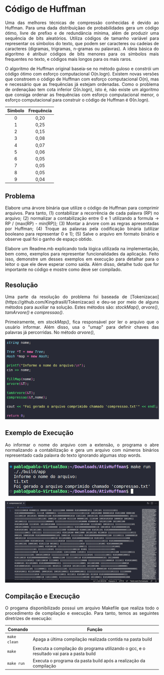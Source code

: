 # Código de Huffman

<p align="justify">
Uma das melhores técnicas de compressão conhecidas é devido ao Huffman. Para uma dada distribuiçãao de probabilidades gera um código ótimo, livre de prefixo e de redundância mínima, além de produzir uma sequência de bits aleatórios. Utiliza códigos de tamanho variável para representar os símbolos do texto, que podem ser caracteres ou cadeias de caracteres (digramas, trigramas, n-gramas ou palavras). A ideia básica do algoritmo é atribuir códigos de bits menores para os símbolos mais frequentes no texto, e códigos mais longos para os mais raros.
  
  </p>

<p align="justify">
O algoritmo de Huffman original baseia-se no método guloso e constrói um código ótimo com esforço computacional O(n.logn). Existem novas versões que constroem o código de Huffman com esforço computacional O(n), mas e necessário que as frequências já estejam ordenadas. Como o problema de ordenaçãao tem cota inferior Ω(n.logn), isto é, não existe um algoritmo que consiga ordenar as frequências com esforço computacional menor, o esforço computacional para construir o código de Huffman é Θ(n.logn).
</p>


<div align="center">
  
| Símbolo  |  Frequência|                     
| :-------:| :-----------:|
| 0 | 0,20 |
| 1 | 0,25 |
| 2 | 0,15 |
| 3 | 0,08 |
| 4 | 0,07 |
| 5 | 0,06 |
| 6 | 0,05 |
| 7 | 0,05 |
| 8 | 0,05 |
| 9 | 0,04 |
  
</div>
  
<h2> Problema </h2>

<p align="justify">
Elabore uma árvore binária que utilize o código de Huffman para comprimir arquivos. Para tanto, (1) contabilizar a recorrência de cada palavra (RP) no arquivo; (2) normalizar a contabilização entre 0 e 1 utilizando a formula -> RP / (max(RP) - min(RP)); (3) Montar a árvore com as regras apresentadas por Huffman; (4) Troque as palavras pela codificação binária (utilizar booleano para representar 0 e 1); (5) Salve o arquivo em formato binário e observe qual foi o ganho de espaço obtido.
</p>
  
  <p align="justify">
Elabore um Readme.mb explicando toda lógica utilizada na implementação, bem como, exemplos para representar funcionalidades da aplicação. Feito isso, demonstre um desses exemplos em execução para detalhar para o leitor o que ele deve esperar como saída. Além disso, detalhe tudo que for importante no código e mostre como deve ser compilado.
</p>
  
<h2> Resolução </h2>
<p align="justify">
Uma parte da resolução do problema foi baseada de [Tokenizacao](https://github.com/Kingdrasill/Tokenizacao) e deu-se por meio de alguns métodos para auxiliar na solução. Estes métodos são: <i>stockMap()</i>, <i>arvore()</i>, <i>tamArvore()</i> e <i>compressao()</i>.
</p>

  <p align="justify">
Primeiramente, em <i>stockMap()</i>, fica responsável por ler o arquivo que o usuário informar. Além disso, usa o "umap" para definir chaves das palavras já percorridas. No método <i>arvore()</i>, 
</p>

<p align="center">
  <img src="imagens/intMain.png">  
</p> 

<h2>Exemplo de Execução</h2>

<p align="justify">
Ao informar o nome do arquivo com a extensão, o programa o abre normalizando a contabilização e gera um arquivo com números binários representado cada palavra do texto ignorando algumas stop words.
</p>
<p align="center">
  <img src="imagens/exExecucao.png">  
</p> 

<p align="center">
  <img src="imagens/compressao.png">  
</p> 

<h2>Compilação e Execução</h2>

<p align="justify">
O progama disponibilizado possui um arquivo Makefile que realiza todo o procedimento de compilação e execução. Para tanto, temos as seguintes diretrizes de execução:
</p>

| Comando                |  Função                                                                                           |                     
| -----------------------| ------------------------------------------------------------------------------------------------- |
|  `make clean`          | Apaga a última compilação realizada contida na pasta build                                        |
|  `make`                | Executa a compilação do programa utilizando o gcc, e o resultado vai para a pasta build           |
|  `make run`            | Executa o programa da pasta build após a realização da compilação                                 |
